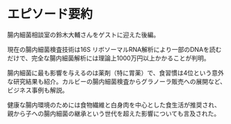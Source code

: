 # エピソード要約

腸内細菌相談室の鈴木大輔さんをゲストに迎えた後編。

現在の腸内細菌検査技術は16S リボソーマルRNA解析により一部のDNAを読むだけで、完全な腸内細菌解析には理論上1000万円以上かかることが判明。

腸内細菌に最も影響を与えるのは薬剤（特に胃薬）で、食習慣は4位という意外な研究結果も紹介。カルビーの腸内細菌検査からグラノーラ販売への展開など、ビジネス事例も解説。

健康な腸内環境のためには食物繊維と白身肉を中心とした食生活が推奨され、親から子への腸内細菌の継承という世代を超えた影響についても言及された。